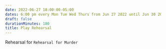 ```yaml
---
date: 2022-06-27 18:00:00-05:00
dates: 6:00 pm every Mon Tue Wed Thurs from Jun 27 2022 until Jun 30 2022
draft: false
durationMinutes: 180
title: Play Rehearsal
---
```


Rehearsal for `Rehearsal for Murder`